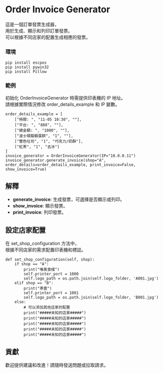 
# Order Invoice Generator

這是一個訂單發票生成器，    
用於生成、顯示和列印訂單發票。   
可以根據不同店家的配置生成相應的發票。

### 環境
```
pip install escpos
pip install pywin32
pip install Pillow
```

### 範例
初始化 OrderInvoiceGenerator 時需提供印表機的 IP 地址。    
請根據實際情況修改 order_details_example 和 IP 變數。    

```
order_details_example = [
    ["時間: ", "11-05 10:30", ""],
    ["平台: ", "888", ""],
    ["總金額: ", "1000", ""],
    ["波士頓龍蝦蛋餅", "1", ""],
    ["雙色吐司", "1", "巧克力/奶酥"],
    ["紅茶", "1", "去冰"]
]
invoice_generator = OrderInvoiceGenerator(IP="10.0.0.11")
invoice_generator.generate_invoice(shop="A", order_details=order_details_example, print_invoice=False, show_invoice=True)
```

## 解釋
- **generate_invoice**: 生成發票，可選擇是否顯示或列印。
- **show_invoice**: 顯示發票。
- **print_invoice**: 列印發票。


## 設定店家配置
在 set_shop_configuration 方法中，   
根據不同店家的需求配置印表機和標誌。    
```
def set_shop_configuration(self, shop):
    if shop == "A":
        print("唯美食棧")
        self.printer_port = 1000
        self.logo_path = os.path.join(self.logo_folder, 'A001.jpg')
    elif shop == "B":
        print("茶壹")
        self.printer_port = 1001
        self.logo_path = os.path.join(self.logo_folder, 'B001.jpg')
    else:
        # 可以添加其他店家的配置
        print("#####未知的店家#####")
        print("#####未知的店家#####")
        print("#####未知的店家#####")
        print("#####未知的店家#####")
        print("#####未知的店家#####")
```

## 貢獻
歡迎提供建議和改進！請隨時發送問題或拉取請求。


